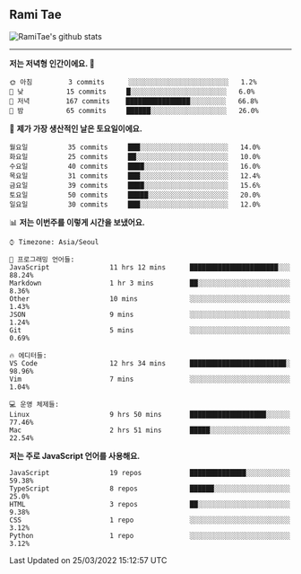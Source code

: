 ## Rami Tae

![RamiTae's github stats](https://github-readme-stats.vercel.app/api?username=RamiTae&show_icons=true&theme=tokyonight)

---
<!--START_SECTION:waka-->
**저는 저녁형 인간이에요. 🦉** 

```text
🌞 아침         3 commits      ░░░░░░░░░░░░░░░░░░░░░░░░░   1.2% 
🌆 낮　         15 commits     █░░░░░░░░░░░░░░░░░░░░░░░░   6.0% 
🌃 저녁         167 commits    ████████████████░░░░░░░░░   66.8% 
🌙 밤　         65 commits     ██████░░░░░░░░░░░░░░░░░░░   26.0%

```
📅 **제가 가장 생산적인 날은 토요일이에요.** 

```text
월요일          35 commits     ███░░░░░░░░░░░░░░░░░░░░░░   14.0% 
화요일          25 commits     ██░░░░░░░░░░░░░░░░░░░░░░░   10.0% 
수요일          40 commits     ████░░░░░░░░░░░░░░░░░░░░░   16.0% 
목요일          31 commits     ███░░░░░░░░░░░░░░░░░░░░░░   12.4% 
금요일          39 commits     ████░░░░░░░░░░░░░░░░░░░░░   15.6% 
토요일          50 commits     █████░░░░░░░░░░░░░░░░░░░░   20.0% 
일요일          30 commits     ███░░░░░░░░░░░░░░░░░░░░░░   12.0%

```


📊 **저는 이번주를 이렇게 시간을 보냈어요.** 

```text
⌚︎ Timezone: Asia/Seoul

💬 프로그래밍 언어들: 
JavaScript               11 hrs 12 mins      ██████████████████████░░░   88.24% 
Markdown                 1 hr 3 mins         ██░░░░░░░░░░░░░░░░░░░░░░░   8.36% 
Other                    10 mins             ░░░░░░░░░░░░░░░░░░░░░░░░░   1.43% 
JSON                     9 mins              ░░░░░░░░░░░░░░░░░░░░░░░░░   1.24% 
Git                      5 mins              ░░░░░░░░░░░░░░░░░░░░░░░░░   0.69%

🔥 에디터들: 
VS Code                  12 hrs 34 mins      ████████████████████████░   98.96% 
Vim                      7 mins              ░░░░░░░░░░░░░░░░░░░░░░░░░   1.04%

💻 운영 체제들: 
Linux                    9 hrs 50 mins       ███████████████████░░░░░░   77.46% 
Mac                      2 hrs 51 mins       █████░░░░░░░░░░░░░░░░░░░░   22.54%

```

**저는 주로 JavaScript 언어를 사용해요.** 

```text
JavaScript               19 repos            ██████████████░░░░░░░░░░░   59.38% 
TypeScript               8 repos             ██████░░░░░░░░░░░░░░░░░░░   25.0% 
HTML                     3 repos             ██░░░░░░░░░░░░░░░░░░░░░░░   9.38% 
CSS                      1 repo              ░░░░░░░░░░░░░░░░░░░░░░░░░   3.12% 
Python                   1 repo              ░░░░░░░░░░░░░░░░░░░░░░░░░   3.12%

```



 Last Updated on 25/03/2022 15:12:57 UTC
<!--END_SECTION:waka-->
